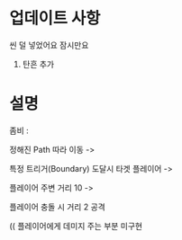 # 업데이트 사항


씬 덜 넣었어요 잠시만요


1. 탄흔 추가


# 설명




좀비 :



정해진 Path 따라 이동 ->


특정 트리거(Boundary) 도달시 타겟 플레이어 ->


플레이어 주변 거리 10 ->


플레이어 충돌 시 거리 2 공격


(( 플레이어에게 데미지 주는 부분 미구현
